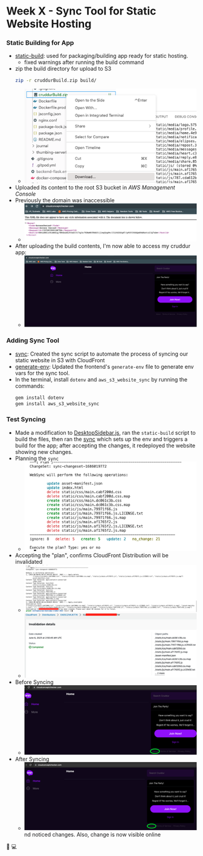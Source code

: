 # Week X - Sync Tool for Static Website Hosting

### Static Building for App
- [static-build](https://github.com/erdookuhwa/aws-bootcamp-cruddur-2023/blob/b6f531940fd9bd74b2b4231cfd24d31e3f3bb9cc/bin/frontend/static-build): used for packaging/building app ready for static hosting.
  - fixed warnings after running the build command
- zip the build directory for upload to S3
  ```sh
  zip -r cruddurBuild.zip build/
  ```
  - ![image](https://github.com/erdookuhwa/aws-bootcamp-cruddur-2023/blob/5fe8eccc37c64acb0ac11334eb8ca2d3adf18a6f/_docs/assets/WeekX_downloadBuildZip.png)
- Uploaded its content to the root S3 bucket in _AWS Management Console_
- Previously the domain was inaccessible
  - ![image](https://github.com/erdookuhwa/aws-bootcamp-cruddur-2023/blob/5fe8eccc37c64acb0ac11334eb8ca2d3adf18a6f/_docs/assets/WeekX_domainInAccessible.png)
- After uploading the build contents, I'm now able to access my cruddur app:
  - ![image](https://github.com/erdookuhwa/aws-bootcamp-cruddur-2023/blob/5fe8eccc37c64acb0ac11334eb8ca2d3adf18a6f/_docs/assets/WeekX_domainAccessible.png)

### Adding Sync Tool
- [sync](https://github.com/erdookuhwa/aws-bootcamp-cruddur-2023/blob/626ba65f5194f2e8fd04565e62ad518c4abf4823/bin/frontend/sync): Created the sync script to automate the process of syncing our static website in S3 with CloudFront
- [generate-env](https://github.com/erdookuhwa/aws-bootcamp-cruddur-2023/blob/626ba65f5194f2e8fd04565e62ad518c4abf4823/bin/frontend/generate-env): Updated the frontend's `generate-env` file to generate env vars for the sync tool.
- In the terminal, install `dotenv` and `aws_s3_website_sync` by running the commands:
  ```ruby
  gem install dotenv
  gem install aws_s3_website_sync
  ```

### Test Syncing
- Made a modification to [DesktopSidebar.js](https://github.com/erdookuhwa/aws-bootcamp-cruddur-2023/blob/626ba65f5194f2e8fd04565e62ad518c4abf4823/frontend-react-js/src/components/DesktopSidebar.js), ran the `static-build` script to build the files, then ran the [sync](https://github.com/erdookuhwa/aws-bootcamp-cruddur-2023/blob/626ba65f5194f2e8fd04565e62ad518c4abf4823/bin/frontend/sync) which sets up the env and triggers a build for the app; after accepting the changes, it redeployed the website showing new changes.
- Planning the `sync`
  - ![image](https://github.com/erdookuhwa/aws-bootcamp-cruddur-2023/blob/8a5afe4331ed5456ea7d686b3c7ccbc8929c0328/_docs/assets/WeekX_runSyncI.png)
- Accepting the "plan", confirms CloudFront Distribution will be invalidated
  - ![image](https://github.com/erdookuhwa/aws-bootcamp-cruddur-2023/blob/8a5afe4331ed5456ea7d686b3c7ccbc8929c0328/_docs/assets/WeekX_syncInvalidate.png)
  - ![image](https://github.com/erdookuhwa/aws-bootcamp-cruddur-2023/blob/8a5afe4331ed5456ea7d686b3c7ccbc8929c0328/_docs/assets/WeekX_CloudFrontInvalidation.png)
- Before Syncing
  - ![image](https://github.com/erdookuhwa/aws-bootcamp-cruddur-2023/blob/8a5afe4331ed5456ea7d686b3c7ccbc8929c0328/_docs/assets/WeekX_beforeSync.png)
- After Syncing
  - ![image](https://github.com/erdookuhwa/aws-bootcamp-cruddur-2023/blob/8a5afe4331ed5456ea7d686b3c7ccbc8929c0328/_docs/assets/WeekX_afterSync.png)
nd noticed changes. Also, change is now visible online






















🚧 💻
